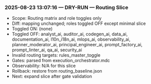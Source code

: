 ### 2025-08-23 13:07:16 — DRY-RUN — Routing Slice

- Scope: Routing matrix and role toggles only
- Diff: mapping unchanged; roles toggled OFF except minimal slice
- Toggled ON: (none)
- Toggled OFF: analyst_ai, auditor_ai, codegen_ai, data_ai, documentation_ai, l10n_i18n_ai, mlops_ai, observability_ai, planner_moderator_ai, principal_engineer_ai, prompt_factory_ai, prompt_linter_ai, qa_ai, security_ai
- Invalid routing targets: rules_master_toggle
- Gates: parsed from execution_orchestrator.mdc
- Observability: N/A for this slice
- Rollback: restore from routing_baseline.json
- Next: expand slice after gate validation
